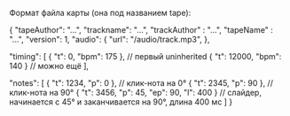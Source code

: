 Формат файла карты (она под названием tape):

{
  "tapeAuthor": "...",
  "trackname": "...",
  "trackAuthor" : "...",
  "tapeName" : "...",
  "version": 1,
  "audio": {
    "url": "/audio/track.mp3",
  },

  "timing": [
    { "t": 0,     "bpm": 175 },   // первый uninherited
    { "t": 12000, "bpm": 140 }    // можно ещё
  ],

  "notes": [
    { "t": 1234, "p": 0 },   // клик-нота на 0°
    { "t": 2345, "p": 90 },  // клик-нота на 90°
    { "t": 3456, "p": 45, "ep": 90, "l": 400 }  // слайдер, начинается с 45° и заканчивается на 90°, длина 400 мс
  ]
}